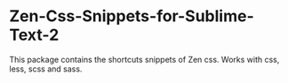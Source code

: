 Zen-Css-Snippets-for-Sublime-Text-2
===================================

This package contains the shortcuts snippets of Zen css. Works with css, less, scss and sass.